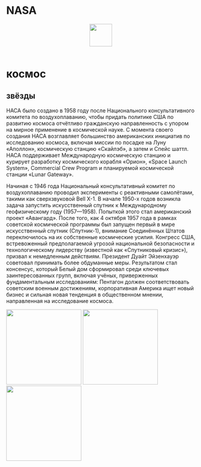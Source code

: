 # NASA
<html>
    <head>
        <title>NASA</title>
    </head>
    <body>
        <header>
            <img src="https://w1.pngwing.com/pngs/118/984/png-transparent-travel-world-logo-nasa-insignia-nasa-tv-seal-television-sector-17-air-travel.png" width="60px">
        </header>
        <main>
            <h1>космос</h1>
            <h2>звёзды</h2>
            <div>
            <p>НАСА было создано в 1958 году после Национального консультативного комитета по воздухоплаванию, чтобы придать политике США по развитию космоса отчётливо гражданскую направленность с упором на мирное применение в космической науке. С момента своего создания НАСА возглавляет большинство американских инициатив по исследованию космоса, включая миссии по посадке на Луну «Аполлон», космическую станцию «Скайлэб», а затем и Спейс шаттл. НАСА поддерживает Международную космическую станцию и курирует разработку космического корабля «Орион», «Space Launch System», Commercial Crew Program и планируемой космической станции «Lunar Gateway».
                </p>
                <p>Начиная с 1946 года Национальный консультативный комитет по воздухоплаванию проводил эксперименты с реактивными самолётами, такими как сверхзвуковой Bell X-1. В начале 1950-х годов возникла задача запустить искусственный спутник к Международному геофизическому году (1957—1958). Попыткой этого стал американский проект «Авангард». После того, как 4 октября 1957 года в рамках советской космической программы был запущен первый в мире искусственный спутник (Спутник-1), внимание Соединённых Штатов переключилось на их собственные космические усилия. Конгресс США, встревоженный предполагаемой угрозой национальной безопасности и технологическому лидерству (известной как «Спутниковый кризис»), призвал к немедленным действиям. Президент Дуайт Эйзенхауэр советовал принимать более обдуманные меры. Результатом стал консенсус, который Белый дом сформировал среди ключевых заинтересованных групп, включая учёных, приверженных фундаментальным исследованиям: Пентагон должен соответствовать советским военным достижениям, корпоративная Америка ищет новый бизнес и сильная новая тенденция в общественном мнении, направленная на исследование космоса.
                    </p>
                    <img src="http://s1.1zoom.ru/big7/216/Planets_Stars_376415.jpg" width="200px">
                    <img src="https://cdn.fishki.net/upload/post/201502/15/1429697/molodye-zvyozdy-v-malom-magellanovom-oblake.jpg" width="200px">
                    <img src="https://all-aforizmy.ru/wp-content/uploads/2021/11/original_planeti.jpg" width="200px">
        </div>
        </main>
        <footer></footer>
    </body>
</html>
